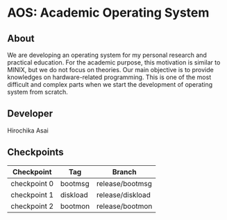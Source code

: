 # AOS: Academic Operating System

## About
We are developing an operating system for my personal research
and practical education.
For the academic purpose, this motivation is similar to MINIX,
but we do not focus on theories.
Our main objective is to provide knowledges on hardware-related
programming.  This is one of the most difficult and complex parts
when we start the development of operating system from scratch.

## Developer
Hirochika Asai

## Checkpoints
| Checkpoint   | Tag      | Branch           |
| ------------ | -------- | ---------------- |
| checkpoint 0 | bootmsg  | release/bootmsg  |
| checkpoint 1 | diskload | release/diskload |
| checkpoint 2 | bootmon  | release/bootmon  |

